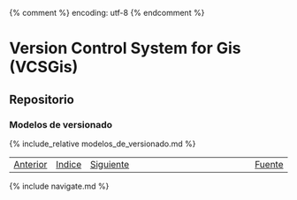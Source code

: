 {% comment %} encoding: utf-8 {% endcomment %}

# Version Control System for Gis (VCSGis)

## Repositorio

### Modelos de versionado

{% include_relative modelos_de_versionado.md %}
 
<table style="width:100%;">
 <tr>
  <td><a href="introduccion_t.html">Anterior</a></td>
  <td><a href="index.html">Indice</a></td>
  <td><a href="bloquear_modificar_bloquear_t.html">Siguiente</a></td>
  <td style="width:100%;"></td>
  <td><a href="https://github.com/gvSIGAssociation/gvsig-desktop-docs-es/blob/master/docs/userdoc/vcsgis/repositorio/modelos_de_versionado.md">Fuente</a></td>
 </tr>
</table>

{% include navigate.md %}

